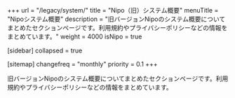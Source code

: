 +++
url = "/legacy/system/"
title = "Nipo（旧）システム概要"
menuTitle = "Nipoシステム概要"
description = "旧バージョンNipoのシステム概要についてまとめたセクションページです。利用規約やプライバシーポリシーなどの情報をまとめています。"
weight = 4000
isNipo = true

[sidebar]
collapsed = true

[sitemap]
  changefreq = "monthly"
  priority = 0.1
+++

旧バージョンNipoのシステム概要についてまとめたセクションページです。利用規約やプライバシーポリシーなどの情報をまとめています。
